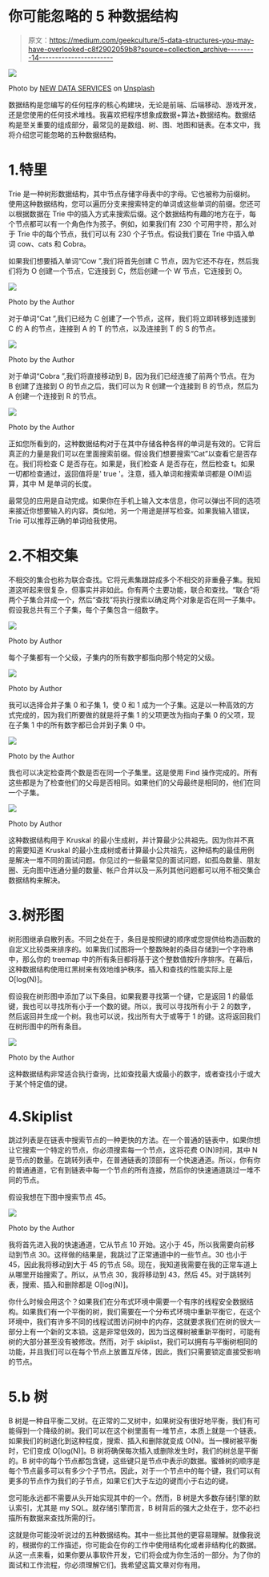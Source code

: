# 你可能忽略的 5 种数据结构

> 原文：<https://medium.com/geekculture/5-data-structures-you-may-have-overlooked-c8f2902059b8?source=collection_archive---------14----------------------->

![](img/fc4a3ed990ff9404c4850c88c43bff4b.png)

Photo by [NEW DATA SERVICES](https://unsplash.com/@new_data_services?utm_source=medium&utm_medium=referral) on [Unsplash](https://unsplash.com?utm_source=medium&utm_medium=referral)

数据结构是您编写的任何程序的核心构建块，无论是前端、后端移动、游戏开发，还是您使用的任何技术堆栈。我喜欢把程序想象成数据+算法+数据结构。数据结构是至关重要的组成部分，最常见的是数组、树、图、地图和链表。在本文中，我将介绍您可能忽略的五种数据结构。

# 1.特里

Trie 是一种树形数据结构，其中节点存储字母表中的字母。它也被称为前缀树。使用这种数据结构，您可以遍历分支来搜索特定的单词或这些单词的前缀。您还可以根据数据在 Trie 中的插入方式来搜索后缀。这个数据结构有趣的地方在于，每个节点都可以有一个角色作为孩子。例如，如果我们有 230 个可用字符，那么对于 Trie 中的每个节点，我们可以有 230 个子节点。假设我们要在 Trie 中插入单词 cow、cats 和 Cobra。

如果我们想要插入单词“Cow ”,我们将首先创建 C 节点，因为它还不存在，然后我们将为 O 创建一个节点，它连接到 C，然后创建一个 W 节点，它连接到 O。

![](img/e514c8998537fea84ab082343ca0228e.png)

Photo by the Author

对于单词“Cat ”,我们已经为 C 创建了一个节点，这样，我们将立即转移到连接到 C 的 A 的节点，连接到 A 的 T 的节点，以及连接到 T 的 S 的节点。

![](img/50722c2454f17b1db4716483addd3b10.png)

Photo by the Author

对于单词“Cobra ”,我们将直接移动到 B，因为我们已经连接了前两个节点。在为 B 创建了连接到 O 的节点之后，我们可以为 R 创建一个连接到 B 的节点，然后为 A 创建一个连接到 R 的节点。

![](img/da89aff978e4f56c2c1e664ae044daa3.png)

Photo by the Author

正如您所看到的，这种数据结构对于在其中存储各种各样的单词是有效的。它背后真正的力量是我们可以在里面搜索前缀。假设我们想要搜索“Cat”以查看它是否存在。我们将检查 C 是否存在。如果是，我们检查 A 是否存在，然后检查 t。如果一切都检查通过，返回值将是' true '。注意，插入单词和搜索单词都是 O(M)运算，其中 M 是单词的长度。

最常见的应用是自动完成。如果你在手机上输入文本信息，你可以弹出不同的选项来接近你想要输入的内容。类似地，另一个用途是拼写检查。如果我输入错误，Trie 可以推荐正确的单词给我使用。

# 2.不相交集

不相交的集合也称为联合查找。它将元素集跟踪成多个不相交的非重叠子集。我知道这听起来很复杂，但事实并非如此。你有两个主要功能，联合和查找。“联合”将两个子集合并成一个，然后“查找”将执行搜索以确定两个对象是否在同一子集中。假设我总共有三个子集，每个子集包含一组数字。

![](img/b82bbae9230bb7cda07779471bc35f90.png)

Photo by Author

每个子集都有一个父级，子集内的所有数字都指向那个特定的父级。

![](img/c6836a70ddaedd00aa73976f3a9cba8c.png)

Photo by Author

我可以选择合并子集 0 和子集 1，使 0 和 1 成为一个子集。这是以一种高效的方式完成的，因为我们所要做的就是将子集 1 的父项更改为指向子集 0 的父项，现在子集 1 中的所有数字都已合并到子集 0 中。

![](img/2041e6d31e4fc23cf91b544a193a1637.png)

Photo by the Author

我也可以决定检查两个数是否在同一个子集里。这是使用 Find 操作完成的。所有这些都是为了检查他们的父母是否相同。如果他们的父母最终是相同的，他们在同一个子集。

![](img/ae51a2a3bc4a79f36a0046f3b7136491.png)

Photo by Author

这种数据结构用于 Kruskal 的最小生成树，并计算最少公共祖先。因为你并不真的需要知道 Kruskal 的最小生成树或者计算最小公共祖先，这种结构的最佳用例是解决一堆不同的面试问题。你见过的一些最常见的面试问题，如孤岛数量、朋友圈、无向图中连通分量的数量、帐户合并以及一系列其他问题都可以用不相交集合数据结构来解决。

# 3.树形图

树形图继承自散列表。不同之处在于，条目是按照键的顺序或您提供给构造函数的自定义比较类来排序的。如果我们试图将一个整数映射的条目存储到一个字符串中，那么你的 treemap 中的所有条目都将基于这个整数值按升序排序。在幕后，这种数据结构使用红黑树来有效地维护秩序。插入和查找的性能实际上是 O[log(N)]。

假设我在树形图中添加了以下条目。如果我要寻找第一个键，它是返回 1 的最低键，我也可以寻找所有小于一个数的键。所以，我可以寻找所有小于 2 的数字，然后返回并生成一个树。我也可以说，找出所有大于或等于 1 的键。这将返回我们在树形图中的所有条目。

![](img/0f2d311151d514b63e0a62a3507cdde2.png)

Photo by the Author

这种数据结构非常适合执行查询，比如查找最大或最小的数字，或者查找小于或大于某个特定值的键。

# 4.Skiplist

跳过列表是在链表中搜索节点的一种更快的方法。在一个普通的链表中，如果你想让它搜索一个特定的节点，你必须搜索每一个节点，这将花费 O(N)时间，其中 N 是节点的数量。在跳转列表中，在普通链表的顶部有一个快速通道。所以，你有你的普通通道，它有到链表中每一个节点的所有连接，然后你的快速通道跳过一堆不同的节点。

假设我想在下图中搜索节点 45。

![](img/9f57dfc29229d0ebb7341b544fc4f594.png)

Photo by the Author

我将首先进入我的快速通道，它从节点 10 开始。这小于 45，所以我需要向前移动到节点 30。这样做的结果是，我跳过了正常通道中的一些节点。30 也小于 45，因此我将移动到大于 45 的节点 58。现在，我知道我需要在我的正常车道上从哪里开始搜索了。所以，从节点 30，我将移动到 43，然后 45。对于跳转列表，搜索、插入和删除都是 O[log(N)]。

你什么时候会用这个？如果我们在分布式环境中需要一个有序的线程安全数据结构。如果我们有一个平衡的树，我们需要在一个分布式环境中重新平衡它，在这个环境中，我们有许多不同的线程试图访问树中的内存，这就要求我们在树的很大一部分上有一个新的文本锁。这是非常低效的，因为当这棵树被重新平衡时，可能有树的大部分甚至没有被修改。然而，对于 skiplist，我们可以拥有与平衡树相同的功能，并且我们可以在每个节点上放置互斥体，因此，我们只需要锁定直接受影响的节点。

# 5.b 树

B 树是一种自平衡二叉树。在正常的二叉树中，如果树没有很好地平衡，我们有可能得到一个降级的树。我们可以在这个树里面有一堆节点，本质上就是一个链表。如果我们的树退化到这种程度，搜索、插入和删除就变成 O(N)。当一棵树被平衡时，它们变成 O[log(N)]。B 树将确保每次插入或删除发生时，我们的树总是平衡的。B 树中的每个节点都包含键，这些键只是节点中表示的数据。蜜蜂树的顺序是每个节点最多可以有多少个子节点。因此，对于一个节点中的每个键，我们可以有更多的节点作为我们的子节点，如果它们大于左边的键而小于右边的键。

您可能永远都不需要从头开始实现其中的一个。然而，B 树是大多数存储引擎的默认索引，尤其是 my SQL。就存储引擎而言，B 树背后的强大之处在于，您不必扫描所有数据来查找所需的行。

这就是你可能没听说过的五种数据结构。其中一些比其他的更容易理解。就像我说的，根据你的工作描述，你可能会在你的工作中使用结构化或者非结构化的数据。从这一点来看，如果你要从事软件开发，它们将会成为你生活的一部分。为了你的面试和工作流程，你必须理解它们。我希望这篇文章对你有用。